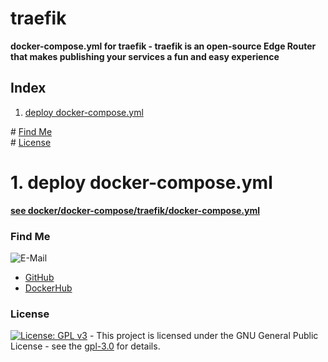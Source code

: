 # traefik

**docker-compose.yml for traefik - traefik is an open-source Edge Router that makes publishing your services a fun and easy experience**  

## Index

1. [deploy docker-compose.yml](#deploy)  

\# [Find Me](#findme)  
\# [License](#license)  

# 1. deploy docker-compose.yml <a name="deploy"></a>  
**[see docker/docker-compose/traefik/docker-compose.yml](https://github.com/3x3cut0r/vps/blob/main/docker/compose/traefik/docker-compose.yml)**  

### Find Me <a name="findme"></a>

![E-Mail](https://img.shields.io/badge/E--Mail-executor55%40gmx.de-red)
* [GitHub](https://github.com/3x3cut0r)
* [DockerHub](https://hub.docker.com/u/3x3cut0r)

### License <a name="license"></a>

[![License: GPL v3](https://img.shields.io/badge/License-GPLv3-blue.svg)](https://www.gnu.org/licenses/gpl-3.0) - This project is licensed under the GNU General Public License - see the [gpl-3.0](https://www.gnu.org/licenses/gpl-3.0.en.html) for details.
